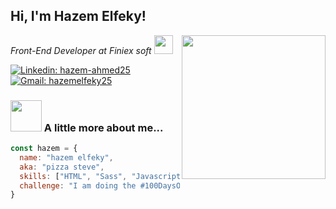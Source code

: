 <h2> Hi, I'm Hazem Elfeky! </h2>
<img align='right' src="https://media.giphy.com/media/MnEr6CZATHskQ4dV8o/giphy.gif" width="230">
<p><em>Front-End Developer at Finiex soft <img src="https://media.giphy.com/media/WUlplcMpOCEmTGBtBW/giphy.gif" width="30"> </em></p>

[![Linkedin: hazem-ahmed25](https://img.shields.io/badge/hazem-ahmed25?logo=linkedin&color=blue)](https://www.linkedin.com/in/hazem-ahmed25/)
[![Gmail: hazemelfeky25](https://img.shields.io/badge/hazem-D14836?logo=gmail&logoColor=white)](mailto:hazemelfeky25@gmail.com)

### <img src="https://media.giphy.com/media/VgCDAzcKvsR6OM0uWg/giphy.gif" width="50"> A little more about me...  

```javascript
const hazem = {
  name: "hazem elfeky",
  aka: "pizza steve",
  skills: ["HTML", "Sass", "Javascript", "Vue.js", "Nuxt.js", "React.js"],
  challenge: "I am doing the #100DaysOfCode challenge focused on JS and Vue.js"
}
```

